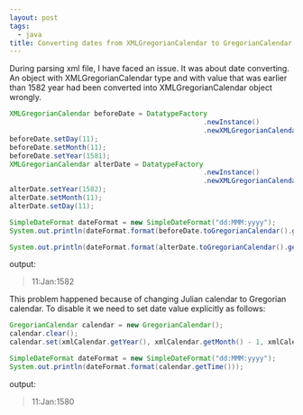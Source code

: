 ```yaml
---
layout: post
tags: 
  - java
title: Converting dates from XMLGregorianCalendar to GregorianCalendar
---
```


During parsing xml file, I have faced an issue. It was about date converting. 
An object with XMLGregorianCalendar type and with value that was earlier than 1582 year had been converted into XMLGregorianCalendar object wrongly.

```java
XMLGregorianCalendar beforeDate = DatatypeFactory
                                                .newInstance()
                                                .newXMLGregorianCalendar();
beforeDate.setDay(11);
beforeDate.setMonth(11);
beforeDate.setYear(1581);
XMLGregorianCalendar alterDate = DatatypeFactory
                                                .newInstance()
                                                .newXMLGregorianCalendar();
alterDate.setYear(1582);
alterDate.setMonth(11);
alterDate.setDay(11);

SimpleDateFormat dateFormat = new SimpleDateFormat("dd:MMM:yyyy");
System.out.println(dateFormat.format(beforeDate.toGregorianCalendar().getTime()));

System.out.println(dateFormat.format(alterDate.toGregorianCalendar().getTime()));
```

output:
> 11:Jan:1582


This problem happened because of changing Julian calendar to Gregorian calendar. To disable it we need to set date value explicitly as follows:

```java
GregorianCalendar calendar = new GregorianCalendar();
calendar.clear();
calendar.set(xmlCalendar.getYear(), xmlCalendar.getMonth() - 1, xmlCalendar.getDay());

SimpleDateFormat dateFormat = new SimpleDateFormat("dd:MMM:yyyy");
System.out.println(dateFormat.format(calendar.getTime()));
```

output:
> 11:Jan:1580
